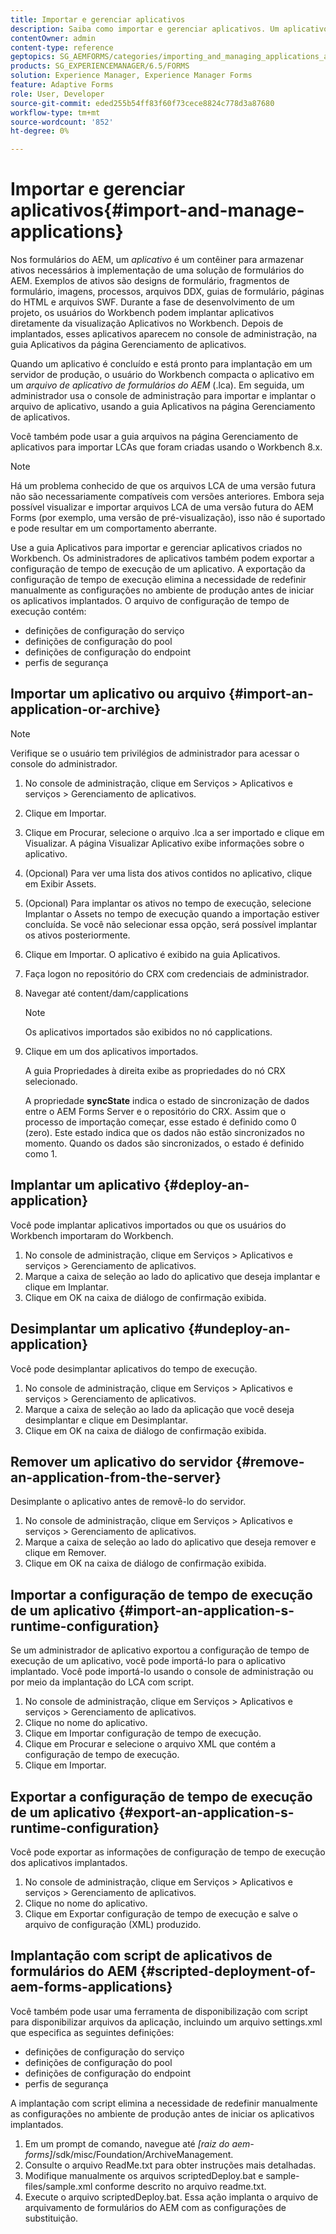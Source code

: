 ```yaml
---
title: Importar e gerenciar aplicativos
description: Saiba como importar e gerenciar aplicativos. Um aplicativo é um container para armazenar ativos necessários à implementação de uma solução de formulários da AEM.
contentOwner: admin
content-type: reference
geptopics: SG_AEMFORMS/categories/importing_and_managing_applications_and_archives
products: SG_EXPERIENCEMANAGER/6.5/FORMS
solution: Experience Manager, Experience Manager Forms
feature: Adaptive Forms
role: User, Developer
source-git-commit: eded255b54ff83f60f73cece8824c778d3a87680
workflow-type: tm+mt
source-wordcount: '852'
ht-degree: 0%

---
```


# Importar e gerenciar aplicativos{#import-and-manage-applications}

Nos formulários do AEM, um *aplicativo* é um contêiner para armazenar ativos necessários à implementação de uma solução de formulários do AEM. Exemplos de ativos são designs de formulário, fragmentos de formulário, imagens, processos, arquivos DDX, guias de formulário, páginas do HTML e arquivos SWF. Durante a fase de desenvolvimento de um projeto, os usuários do Workbench podem implantar aplicativos diretamente da visualização Aplicativos no Workbench. Depois de implantados, esses aplicativos aparecem no console de administração, na guia Aplicativos da página Gerenciamento de aplicativos.

Quando um aplicativo é concluído e está pronto para implantação em um servidor de produção, o usuário do Workbench compacta o aplicativo em um *arquivo de aplicativo de formulários do AEM* (.lca). Em seguida, um administrador usa o console de administração para importar e implantar o arquivo de aplicativo, usando a guia Aplicativos na página Gerenciamento de aplicativos.

Você também pode usar a guia arquivos na página Gerenciamento de aplicativos para importar LCAs que foram criadas usando o Workbench 8.x.

>[!NOTE]
>
>Há um problema conhecido de que os arquivos LCA de uma versão futura não são necessariamente compatíveis com versões anteriores. Embora seja possível visualizar e importar arquivos LCA de uma versão futura do AEM Forms (por exemplo, uma versão de pré-visualização), isso não é suportado e pode resultar em um comportamento aberrante.

Use a guia Aplicativos para importar e gerenciar aplicativos criados no Workbench. Os administradores de aplicativos também podem exportar a configuração de tempo de execução de um aplicativo. A exportação da configuração de tempo de execução elimina a necessidade de redefinir manualmente as configurações no ambiente de produção antes de iniciar os aplicativos implantados. O arquivo de configuração de tempo de execução contém:

* definições de configuração do serviço
* definições de configuração do pool
* definições de configuração do endpoint
* perfis de segurança

## Importar um aplicativo ou arquivo {#import-an-application-or-archive}

>[!NOTE]
> 
> Verifique se o usuário tem privilégios de administrador para acessar o console do administrador.

1. No console de administração, clique em Serviços > Aplicativos e serviços > Gerenciamento de aplicativos.
1. Clique em Importar.
1. Clique em Procurar, selecione o arquivo .lca a ser importado e clique em Visualizar. A página Visualizar Aplicativo exibe informações sobre o aplicativo.
1. (Opcional) Para ver uma lista dos ativos contidos no aplicativo, clique em Exibir Assets.
1. (Opcional) Para implantar os ativos no tempo de execução, selecione Implantar o Assets no tempo de execução quando a importação estiver concluída. Se você não selecionar essa opção, será possível implantar os ativos posteriormente.
1. Clique em Importar. O aplicativo é exibido na guia Aplicativos.
1. Faça logon no repositório do CRX com credenciais de administrador.
1. Navegar até content/dam/capplications

   >[!NOTE]
   >
   >Os aplicativos importados são exibidos no nó capplications.

1. Clique em um dos aplicativos importados.

   A guia Propriedades à direita exibe as propriedades do nó CRX selecionado.

   A propriedade **syncState** indica o estado de sincronização de dados entre o AEM Forms Server e o repositório do CRX. Assim que o processo de importação começar, esse estado é definido como 0 (zero). Este estado indica que os dados não estão sincronizados no momento. Quando os dados são sincronizados, o estado é definido como 1.

## Implantar um aplicativo {#deploy-an-application}

Você pode implantar aplicativos importados ou que os usuários do Workbench importaram do Workbench.

1. No console de administração, clique em Serviços > Aplicativos e serviços > Gerenciamento de aplicativos.
1. Marque a caixa de seleção ao lado do aplicativo que deseja implantar e clique em Implantar.
1. Clique em OK na caixa de diálogo de confirmação exibida.

## Desimplantar um aplicativo {#undeploy-an-application}

Você pode desimplantar aplicativos do tempo de execução.

1. No console de administração, clique em Serviços > Aplicativos e serviços > Gerenciamento de aplicativos.
1. Marque a caixa de seleção ao lado da aplicação que você deseja desimplantar e clique em Desimplantar.
1. Clique em OK na caixa de diálogo de confirmação exibida.

## Remover um aplicativo do servidor {#remove-an-application-from-the-server}

Desimplante o aplicativo antes de removê-lo do servidor.

1. No console de administração, clique em Serviços > Aplicativos e serviços > Gerenciamento de aplicativos.
1. Marque a caixa de seleção ao lado do aplicativo que deseja remover e clique em Remover.
1. Clique em OK na caixa de diálogo de confirmação exibida.

## Importar a configuração de tempo de execução de um aplicativo {#import-an-application-s-runtime-configuration}

Se um administrador de aplicativo exportou a configuração de tempo de execução de um aplicativo, você pode importá-lo para o aplicativo implantado. Você pode importá-lo usando o console de administração ou por meio da implantação do LCA com script.

1. No console de administração, clique em Serviços > Aplicativos e serviços > Gerenciamento de aplicativos.
1. Clique no nome do aplicativo.
1. Clique em Importar configuração de tempo de execução.
1. Clique em Procurar e selecione o arquivo XML que contém a configuração de tempo de execução.
1. Clique em Importar.

## Exportar a configuração de tempo de execução de um aplicativo {#export-an-application-s-runtime-configuration}

Você pode exportar as informações de configuração de tempo de execução dos aplicativos implantados.

1. No console de administração, clique em Serviços > Aplicativos e serviços > Gerenciamento de aplicativos.
1. Clique no nome do aplicativo.
1. Clique em Exportar configuração de tempo de execução e salve o arquivo de configuração (XML) produzido.

## Implantação com script de aplicativos de formulários do AEM {#scripted-deployment-of-aem-forms-applications}

Você também pode usar uma ferramenta de disponibilização com script para disponibilizar arquivos da aplicação, incluindo um arquivo settings.xml que especifica as seguintes definições:

* definições de configuração do serviço
* definições de configuração do pool
* definições de configuração do endpoint
* perfis de segurança

A implantação com script elimina a necessidade de redefinir manualmente as configurações no ambiente de produção antes de iniciar os aplicativos implantados.

1. Em um prompt de comando, navegue até *[raiz do aem-forms]*/sdk/misc/Foundation/ArchiveManagement.
1. Consulte o arquivo ReadMe.txt para obter instruções mais detalhadas.
1. Modifique manualmente os arquivos scriptedDeploy.bat e sample-files/sample.xml conforme descrito no arquivo readme.txt.
1. Execute o arquivo scriptedDeploy.bat. Essa ação implanta o arquivo de arquivamento de formulários do AEM com as configurações de substituição.
